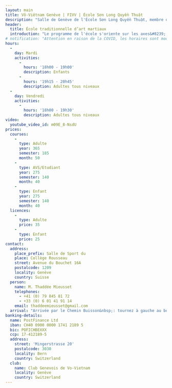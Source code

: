 ```yaml
---
layout: main
title: Võ-Viêtnam Genève | FIVV | École Sơn Long Quyền Thuật
description: "Salle de Genève de l'École Sơn Long Quyền Thuật, membre de la Fédération Internationale de Võ-Việt-Nam. Enseignement des arts martiaux traditionnels vietnamiens."
header:
  title: École traditionnelle d’art martiaux
  introduction: "Le programme de l'école s'oriente sur les axes&#8239;: santé, technique, travail artistique et étude du combat."
# notification: "Attention en raison de la COVID, les horaires sont modifiés et les cours ont lieu à distance sur Zoom."
hours:
  -
    day: Mardi
    activities:
      -
        hours: '18h00 - 19h00'
        description: Enfants
      -
        hours: '19h15 - 20h45'
        description: Adultes tous niveaux
  -
    day: Vendredi
    activities:
      -
        hours: '18h00 - 19h30'
        description: Adultes tous niveaux
video:
  youtube_video_id: m09E_8-NsdU
prices:
  courses:
    -
      type: Adulte
      year: 365
      semester: 185
      month: 50
    -
      type: AVS/Etudiant
      year: 275
      semester: 140
      month: 40
    -
      type: Enfant
      year: 275
      semester: 140
      month: 40
  licences:
    -
      type: Adulte
      price: 35
    -
      type: Enfant
      price: 25
contact:
  address:
    place_prefix: Salle de Sport du
    place: Collège Rousseau
    street: Avenue du Bouchet 16A
    postalcode: 1209
    locality: Genève
    country: Suisse
  person:
    name: M. Thaddée Mieusset
    telephones:
      - +41 (0) 79 845 81 72
      - +33 (0) 6 01 41 91 14
    email: thaddeemieusset@gmail.com
  arrival: "Arrivée par le Chemin Buisson&nbsp;: tournez à gauche au bout du chemin, puis suivez les panneaux indiquant les salles de sport."
banking-details:
  name: PostFinance Ltd
  iban: CH40 0900 0000 1741 2189 5
  bic: POFICHBEXXX
  ccp: 17-412189-5
  address:
    street: 'Mingerstrasse 20'
    postalcode: 3030
    locality: Bern
    country: Switzerland
  club:
    name: Club Genevois de Vo-Vietnam
    locality: Genève
    country: Switzerland
---
```

